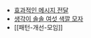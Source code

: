 - [효과적인 메시지 전달](http://yunsunghan.tistory.com/365)
- [생각이 솔솔 여섯 색깔 모자](http://yunsunghan.tistory.com/377)
- [[패턴-개선-모임]]
